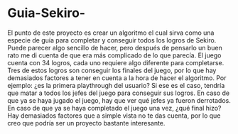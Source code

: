 # Guia-Sekiro-
El punto de este proyecto es crear un algoritmo el cual sirva como una especie de guía para completar y conseguir todos los logros de Sekiro. Puede parecer algo sencillo de hacer, pero después de pensarlo un buen rato me di cuenta de que era más complicado de lo que parecía. El juego cuenta con 34 logros, cada uno requiere algo diferente para completarse. Tres de estos logros son conseguir los finales del juego, por lo que hay demasiados factores a tener en cuenta a la hora de hacer el algoritmo.
Por ejemplo: ¿es la primera playthrough del usuario? Si ese es el caso, tendría que matar a todos los jefes del juego para conseguir sus logros. En caso de que ya se haya jugado el juego, hay que ver qué jefes ya fueron derrotados. En caso de que ya se haya completado el juego una vez, ¿qué final hizo? Hay demasiados factores que a simple vista no te das cuenta, por lo que creo que podría ser un proyecto bastante interesante.


